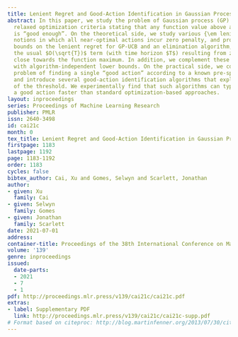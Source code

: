 ```yaml
---
title: Lenient Regret and Good-Action Identification in Gaussian Process Bandits
abstract: In this paper, we study the problem of Gaussian process (GP) bandits under
  relaxed optimization criteria stating that any function value above a certain threshold
  is “good enough”. On the theoretical side, we study various {\em lenient regret}
  notions in which all near-optimal actions incur zero penalty, and provide upper
  bounds on the lenient regret for GP-UCB and an elimination algorithm, circumventing
  the usual $O(\sqrt{T})$ term (with time horizon $T$) resulting from zooming extremely
  close towards the function maximum. In addition, we complement these upper bounds
  with algorithm-independent lower bounds. On the practical side, we consider the
  problem of finding a single “good action” according to a known pre-specified threshold,
  and introduce several good-action identification algorithms that exploit knowledge
  of the threshold. We experimentally find that such algorithms can typically find
  a good action faster than standard optimization-based approaches.
layout: inproceedings
series: Proceedings of Machine Learning Research
publisher: PMLR
issn: 2640-3498
id: cai21c
month: 0
tex_title: Lenient Regret and Good-Action Identification in Gaussian Process Bandits
firstpage: 1183
lastpage: 1192
page: 1183-1192
order: 1183
cycles: false
bibtex_author: Cai, Xu and Gomes, Selwyn and Scarlett, Jonathan
author:
- given: Xu
  family: Cai
- given: Selwyn
  family: Gomes
- given: Jonathan
  family: Scarlett
date: 2021-07-01
address:
container-title: Proceedings of the 38th International Conference on Machine Learning
volume: '139'
genre: inproceedings
issued:
  date-parts:
  - 2021
  - 7
  - 1
pdf: http://proceedings.mlr.press/v139/cai21c/cai21c.pdf
extras:
- label: Supplementary PDF
  link: http://proceedings.mlr.press/v139/cai21c/cai21c-supp.pdf
# Format based on citeproc: http://blog.martinfenner.org/2013/07/30/citeproc-yaml-for-bibliographies/
---
```

